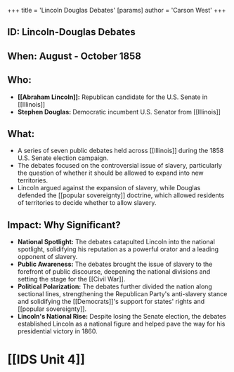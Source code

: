 +++
 title = 'Lincoln Douglas Debates'
[params]
	author = 'Carson West'
+++
## ID: Lincoln-Douglas Debates

## When: August - October 1858

## Who:
* **[[Abraham Lincoln]]:** Republican candidate for the U.S. Senate in [[Illinois]]
* **Stephen Douglas:** Democratic incumbent U.S. Senator from [[Illinois]]

## What:
* A series of seven public debates held across [[Illinois]] during the 1858 U.S. Senate election campaign.
* The debates focused on the controversial issue of slavery, particularly the question of whether it should be allowed to expand into new territories.
* Lincoln argued against the expansion of slavery, while Douglas defended the [[popular sovereignty]] doctrine, which allowed residents of territories to decide whether to allow slavery.

## Impact: Why Significant?
* **National Spotlight:** The debates catapulted Lincoln into the national spotlight, solidifying his reputation as a powerful orator and a leading opponent of slavery.
* **Public Awareness:** The debates brought the issue of slavery to the forefront of public discourse, deepening the national divisions and setting the stage for the [[Civil War]].
* **Political Polarization:** The debates further divided the nation along sectional lines, strengthening the Republican Party's anti-slavery stance and solidifying the [[Democrats]]'s support for states' rights and [[popular sovereignty]].
* **Lincoln's National Rise:** Despite losing the Senate election, the debates established Lincoln as a national figure and helped pave the way for his presidential victory in 1860. 

# [[IDS Unit 4]]